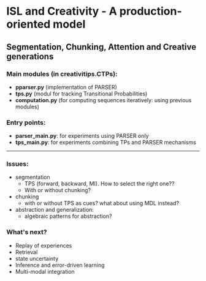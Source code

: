 # ISL and Creativity - A production-oriented model
## Segmentation, Chunking, Attention and Creative generations

### Main modules (in creativitips.CTPs):
- **pparser.py** (implementation of PARSER)
- **tps.py** (modul for tracking Transitional Probabilities)
- **computation.py** (for computing sequences iteratively: using previous modules)


### Entry points:
- **parser_main.py**: for experiments using PARSER only
- **tps_main.py**: for experiments combining TPs and PARSER mechanisms

____________________________

### Issues: 
- segmentation 
  - TPS (forward, backward, MI). How to select the right one??
  - With or without chunking?
- chunking
  - with or without TPS as cues? what about using MDL instead?
- abstraction and generalization:
  - algebraic patterns for abstraction?


### What's next?
- Replay of experiences
- Retrieval
- state uncertainty
- Inference and error-driven learning
- Multi-modal integration


[//]: # (--------------------------------)

[//]: # (#### Local dist steps:)

[//]: # (build the package:)

[//]: # ()
[//]: # (`pip install .`)

[//]: # ()
[//]: # (`python setup.py sdist`)

[//]: # ()
[//]: # (Then &#40;inside new project's venv&#41;:)

[//]: # ()
[//]: # (`pip install [FULL_PATH_TO_DIST]/creativitips-[VERS].tar.gz`)


